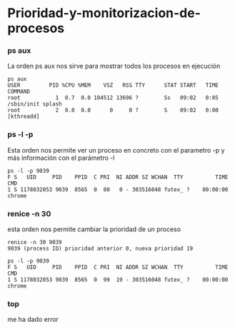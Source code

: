 # Prioridad-y-monitorizacion-de-procesos
### ps aux 
La orden ps aux nos sirve para mostrar todos los procesos en ejecución
```
ps aux
USER         PID %CPU %MEM    VSZ   RSS TTY      STAT START   TIME COMMAND
root           1  0.7  0.0 104512 13696 ?        Ss   09:02   0:05 /sbin/init splash
root           2  0.0  0.0      0     0 ?        S    09:02   0:00 [kthreadd]
```
### ps -l -p
Esta orden nos permite ver un proceso en concreto con el parametro -p y más información con el parámetro -l
```
ps -l -p 9039
F S   UID     PID    PPID  C PRI  NI ADDR SZ WCHAN  TTY          TIME CMD
1 S 1178032053 9039  8565  0  80   0 - 303516048 futex_ ?    00:00:00 chrome
```
### renice -n 30
esta orden nos permite cambiar la prioridad de un proceso
```
renice -n 30 9039
9039 (process ID) prioridad anterior 0, nueva prioridad 19
```
```
ps -l -p 9039
F S   UID     PID    PPID  C PRI  NI ADDR SZ WCHAN  TTY          TIME CMD
1 S 1178032053 9039  8565  0  99  19 - 303516048 futex_ ?    00:00:00 chrome
```
### top
me ha dado error
